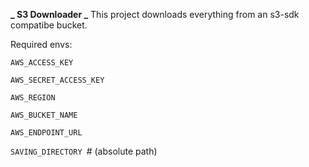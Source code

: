 **_ S3 Downloader _**
This project downloads everything from an s3-sdk compatibe bucket.

Required envs:

`AWS_ACCESS_KEY`

`AWS_SECRET_ACCESS_KEY`

`AWS_REGION`

`AWS_BUCKET_NAME`

`AWS_ENDPOINT_URL`

`SAVING_DIRECTORY `# (absolute path)
